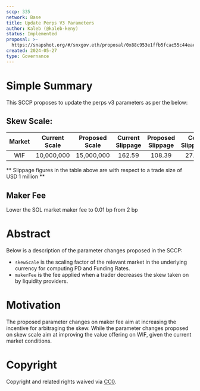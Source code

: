 ```yaml
---
sccp: 335
network: Base
title: Update Perps V3 Parameters
author: Kaleb (@kaleb-keny)
status: Implemented
proposal: >-
  https://snapshot.org/#/snxgov.eth/proposal/0x88c953e1ffb5fcac55c44eae747e501204c7f2dd7ad84ff8e3d5a08fd918e8a0
created: 2024-05-27
type: Governance
---
```


# Simple Summary

This SCCP proposes to update the perps v3 parameters as per the below:

## Skew Scale:

| **Market** | **Current Scale** | **Proposed Scale** | **Current Slippage** | **Proposed Slippage** | **Cex Slippage** |
|:----------:|:-----------------:|:------------------:|:--------------------:|:---------------------:|:----------------:|
|     WIF    |     10,000,000    |     15,000,000     |        162.59        |         108.39        |       27.24      |


** Slippage figures in the table above are with respect to a trade size of USD 1 million **

## Maker Fee

Lower the SOL market maker fee to 0.01 bp from 2 bp

# Abstract

Below is a description of the parameter changes proposed in the SCCP:
- `skewScale` is the scaling factor of the relevant market in the underlying currency for computing PD and Funding Rates.
- `makerFee` is the fee applied when a trader decreases the skew taken on by liquidity providers.

# Motivation

The proposed parameter changes on maker fee aim at increasing the incentive for arbitraging the skew. While the parameter changes proposed on skew scale aim at improving the value offering on WIF, given the current market conditions.

# Copyright

Copyright and related rights waived via [CC0](https://creativecommons.org/publicdomain/zero/1.0/).


